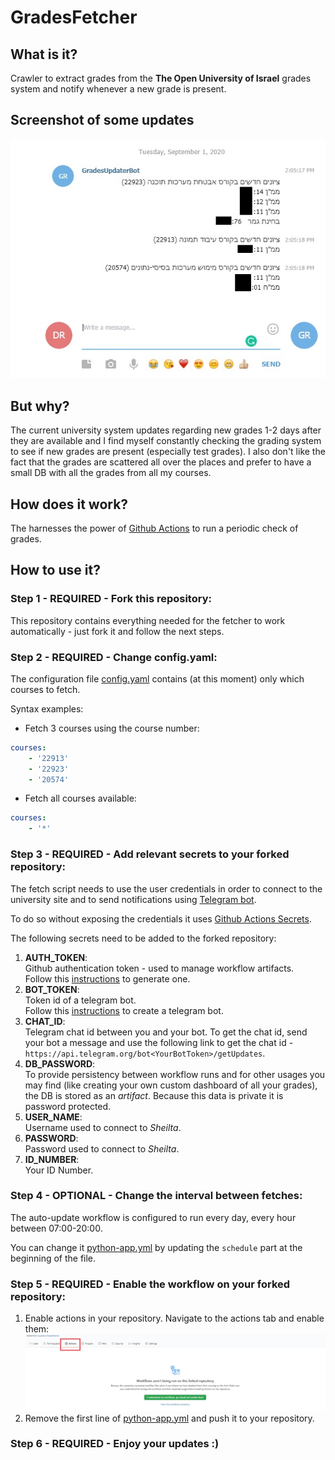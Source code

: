 # GradesFetcher

## What is it?
Crawler to extract grades from the **The Open University of Israel** grades system and notify whenever a new grade is present.

## Screenshot of some updates
![alt text](/images/sample.jpg "Example")

## But why?
The current university system updates regarding new grades 1-2 days after they are available and I find myself constantly checking the grading system to see if new grades are present (especially test grades).
I also don't like the fact that the grades are scattered all over the places and prefer to have a small DB with all the grades from all my courses.

## How does it work?
The harnesses the power of [Github Actions](https://github.com/features/actions) to run a periodic check of grades.

## How to use it?
### Step 1 - **REQUIRED** - Fork this repository:
This repository contains everything needed for the fetcher to work automatically - just fork it and follow the next steps.

### Step 2 - **REQUIRED** - Change **config.yaml**:
The configuration file [config.yaml](/config.yaml) contains (at this moment) only which courses to fetch.
    
Syntax examples:
+ Fetch 3 courses using the course number:
```yaml
courses:
    - '22913'
    - '22923'
    - '20574'
```
+ Fetch all courses available:
```yaml
courses:
    - '*'
```
### Step 3 - **REQUIRED** - Add relevant secrets to your forked repository:
The fetch script needs to use the user credentials in order to connect to the university site and to send notifications using [Telegram bot](https://core.telegram.org/bots).

To do so without exposing the credentials it uses [Github Actions Secrets](https://docs.github.com/en/actions/configuring-and-managing-workflows/creating-and-storing-encrypted-secrets).

The following secrets need to be added to the forked repository:
1. **AUTH_TOKEN**: </br>
    Github authentication token - used to manage workflow artifacts. </br>
    Follow this [instructions](https://docs.github.com/en/github/authenticating-to-github/creating-a-personal-access-token) to generate one.
2. **BOT_TOKEN**: </br>
    Token id of a telegram bot. </br>
    Follow this [instructions](https://core.telegram.org/bots#6-botfather) to create a telegram bot.
3. **CHAT_ID**: </br>
    Telegram chat id between you and your bot. To get the chat id, send your bot a message and use the following link to get the chat id -
    `https://api.telegram.org/bot<YourBotToken>/getUpdates`.
4. **DB_PASSWORD**: </br>
    To provide persistency between workflow runs and for other usages you may find (like creating your own custom dashboard of all your grades), the DB is stored as an *artifact*. Because this data is private it is password protected.
5. **USER_NAME**: </br>
    Username used to connect to *Sheilta*.
6. **PASSWORD**: </br>
    Password used to connect to *Sheilta*.
7. **ID_NUMBER**: </br>
    Your ID Number.

### Step 4 - **OPTIONAL** - Change the interval between fetches:
The auto-update workflow is configured to run every day, every hour between 07:00-20:00.

You can change it [python-app.yml](.github/workflows/python-app.yml) by updating the `schedule` part at the beginning of the file.

### Step 5 - **REQUIRED** - Enable the workflow on your forked repository:
1. Enable actions in your repository. Navigate to the actions tab and enable them:
![alt text](/images/actions.jpg "Enable Actions")
2. Remove the first line of [python-app.yml](.github/workflows/python-app.yml) and push it to your repository.

### Step 6 - **REQUIRED** - Enjoy your updates :)
